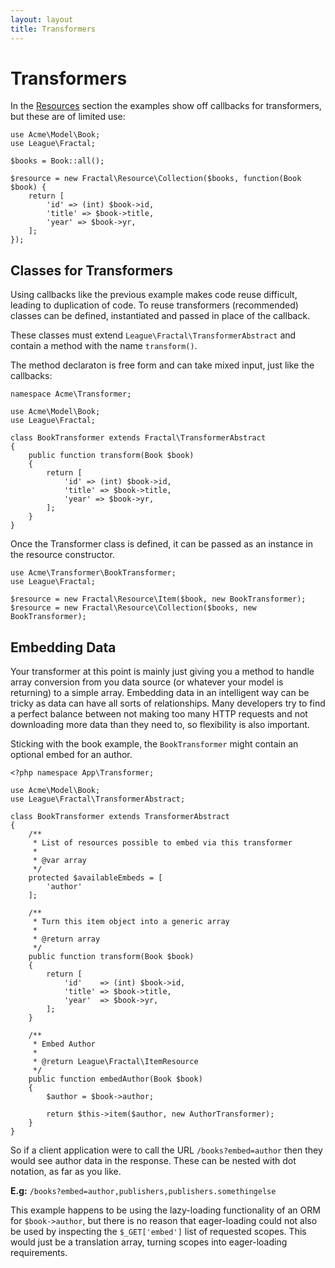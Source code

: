 ```yaml
---
layout: layout
title: Transformers
---
```


# Transformers

In the [Resources](/resources/) section the examples show off callbacks for 
transformers, but these are of limited use:

~~~.language-php
use Acme\Model\Book;
use League\Fractal;

$books = Book::all();

$resource = new Fractal\Resource\Collection($books, function(Book $book) {
    return [
        'id' => (int) $book->id,
        'title' => $book->title,
        'year' => $book->yr,
    ];
});
~~~

## Classes for Transformers

Using callbacks like the previous example makes code reuse difficult, leading to 
duplication of code. To reuse transformers (recommended) classes can be defined, 
instantiated and passed in place of the callback.

These classes must extend `League\Fractal\TransformerAbstract` and contain a method
with the name `transform()`. 

The method declaraton is free form and can take mixed input, just like the 
callbacks: 

~~~.language-php
namespace Acme\Transformer;

use Acme\Model\Book;
use League\Fractal;

class BookTransformer extends Fractal\TransformerAbstract
{
	public function transform(Book $book)
	{
	    return [
	        'id' => (int) $book->id,
	        'title' => $book->title,
	        'year' => $book->yr,
	    ];
	}
}
~~~

Once the Transformer class is defined, it can be passed as an instance in the 
resource constructor.

~~~.language-php
use Acme\Transformer\BookTransformer;
use League\Fractal;

$resource = new Fractal\Resource\Item($book, new BookTransformer);
$resource = new Fractal\Resource\Collection($books, new BookTransformer);
~~~


## Embedding Data

Your transformer at this point is mainly just giving you a method to handle array conversion from
you data source (or whatever your model is returning) to a simple array. Embedding data in an
intelligent way can be tricky as data can have all sorts of relationships. Many developers try to
find a perfect balance between not making too many HTTP requests and not downloading more data than
they need to, so flexibility is also important.

Sticking with the book example, the `BookTransformer` might contain an optional embed for an author.

~~~.language-php
<?php namespace App\Transformer;

use Acme\Model\Book;
use League\Fractal\TransformerAbstract;

class BookTransformer extends TransformerAbstract
{
    /**
     * List of resources possible to embed via this transformer
     *
     * @var array
     */
    protected $availableEmbeds = [
        'author'
    ];

    /**
     * Turn this item object into a generic array
     *
     * @return array
     */
    public function transform(Book $book)
    {
        return [
            'id'    => (int) $book->id,
            'title' => $book->title,
            'year'  => $book->yr,
        ];
    }

    /**
     * Embed Author
     *
     * @return League\Fractal\ItemResource
     */
    public function embedAuthor(Book $book)
    {
        $author = $book->author;

        return $this->item($author, new AuthorTransformer);
    }
}
~~~

So if a client application were to call the URL `/books?embed=author` then they would see author data in the
response. These can be nested with dot notation, as far as you like.

**E.g:** `/books?embed=author,publishers,publishers.somethingelse`

This example happens to be using the lazy-loading functionality of an ORM for `$book->author`, but there is no
reason that eager-loading could not also be used by inspecting the `$_GET['embed']` list of requested scopes. This would just be a translation array, turning scopes into eager-loading requirements.

